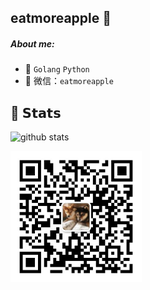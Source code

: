 ## eatmoreapple :apple:
    

##### About me:

- 🛂 `Golang`  `Python`  
- 👥 微信：`eatmoreapple`

## :green_heart: 𝗦𝘁𝗮𝘁𝘀

![github stats](https://github-readme-stats.vercel.app/api?username=eatmoreapple&show_icons=true&theme=dracula)


<img width="210px"  src="./img/wechat.jpg" align="left">







